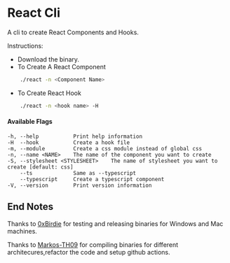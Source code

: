 # React Cli

A cli to create React Components and Hooks.

Instructions:

- Download the binary.
- To Create A React Component

```bash
    ./react -n <Component Name>
```

- To Create React Hook

```bash
    ./react -n <hook name> -H
```

#### Available Flags

```
-h, --help           Print help information
-H  --hook           Create a hook file
-m, --module         Create a css module instead of global css
-n, --name <NAME>    The name of the component you want to create
-S, --stylesheet <STYLESHEET>    The name of stylesheet you want to create [default: css]
    --ts             Same as --typescript
    --typescript     Create a typescript component
-V, --version        Print version information
```

## End Notes

Thanks to [0xBirdie](https://github.com/itsmebirdie) for testing and releasing binaries for Windows and Mac machines.

Thanks to [Markos-TH09](https://github.com/markos-th09) for compiling binaries for different architecures,refactor the code and setup github actions.